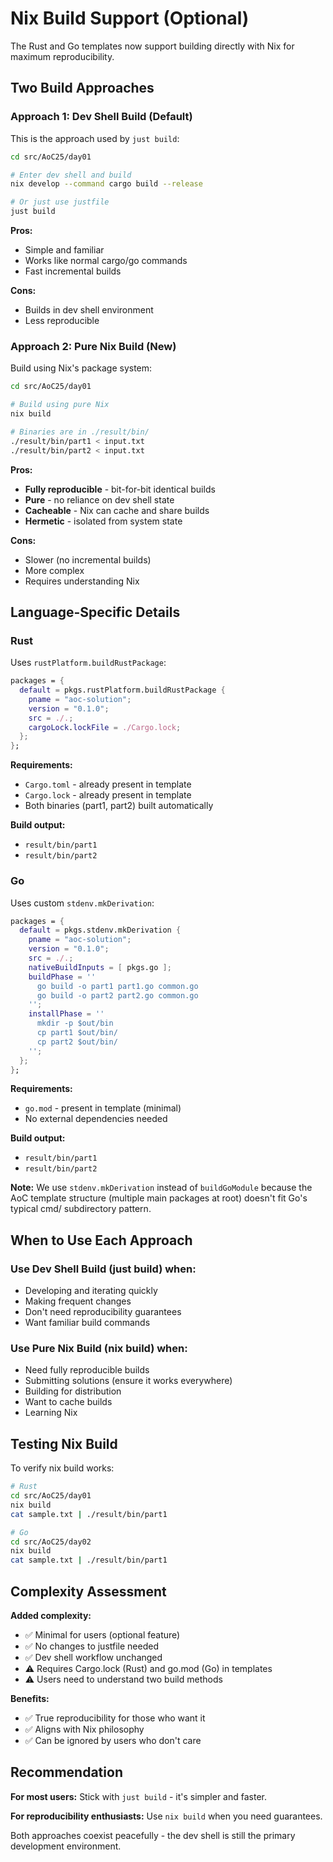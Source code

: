 # Nix Build Support (Optional)

The Rust and Go templates now support building directly with Nix for maximum reproducibility.

## Two Build Approaches

### Approach 1: Dev Shell Build (Default)

This is the approach used by `just build`:

```bash
cd src/AoC25/day01

# Enter dev shell and build
nix develop --command cargo build --release

# Or just use justfile
just build
```

**Pros:**
- Simple and familiar
- Works like normal cargo/go commands
- Fast incremental builds

**Cons:**
- Builds in dev shell environment
- Less reproducible

### Approach 2: Pure Nix Build (New)

Build using Nix's package system:

```bash
cd src/AoC25/day01

# Build using pure Nix
nix build

# Binaries are in ./result/bin/
./result/bin/part1 < input.txt
./result/bin/part2 < input.txt
```

**Pros:**
- **Fully reproducible** - bit-for-bit identical builds
- **Pure** - no reliance on dev shell state
- **Cacheable** - Nix can cache and share builds
- **Hermetic** - isolated from system state

**Cons:**
- Slower (no incremental builds)
- More complex
- Requires understanding Nix

## Language-Specific Details

### Rust

Uses `rustPlatform.buildRustPackage`:

```nix
packages = {
  default = pkgs.rustPlatform.buildRustPackage {
    pname = "aoc-solution";
    version = "0.1.0";
    src = ./.;
    cargoLock.lockFile = ./Cargo.lock;
  };
};
```

**Requirements:**
- `Cargo.toml` - already present in template
- `Cargo.lock` - already present in template
- Both binaries (part1, part2) built automatically

**Build output:**
- `result/bin/part1`
- `result/bin/part2`

### Go

Uses custom `stdenv.mkDerivation`:

```nix
packages = {
  default = pkgs.stdenv.mkDerivation {
    pname = "aoc-solution";
    version = "0.1.0";
    src = ./.;
    nativeBuildInputs = [ pkgs.go ];
    buildPhase = ''
      go build -o part1 part1.go common.go
      go build -o part2 part2.go common.go
    '';
    installPhase = ''
      mkdir -p $out/bin
      cp part1 $out/bin/
      cp part2 $out/bin/
    '';
  };
};
```

**Requirements:**
- `go.mod` - present in template (minimal)
- No external dependencies needed

**Build output:**
- `result/bin/part1`
- `result/bin/part2`

**Note:** We use `stdenv.mkDerivation` instead of `buildGoModule` because the AoC template structure (multiple main packages at root) doesn't fit Go's typical cmd/ subdirectory pattern.

## When to Use Each Approach

### Use Dev Shell Build (just build) when:
- Developing and iterating quickly
- Making frequent changes
- Don't need reproducibility guarantees
- Want familiar build commands

### Use Pure Nix Build (nix build) when:
- Need fully reproducible builds
- Submitting solutions (ensure it works everywhere)
- Building for distribution
- Want to cache builds
- Learning Nix

## Testing Nix Build

To verify nix build works:

```bash
# Rust
cd src/AoC25/day01
nix build
cat sample.txt | ./result/bin/part1

# Go
cd src/AoC25/day02
nix build
cat sample.txt | ./result/bin/part1
```

## Complexity Assessment

**Added complexity:**
- ✅ Minimal for users (optional feature)
- ✅ No changes to justfile needed
- ✅ Dev shell workflow unchanged
- ⚠️  Requires Cargo.lock (Rust) and go.mod (Go) in templates
- ⚠️  Users need to understand two build methods

**Benefits:**
- ✅ True reproducibility for those who want it
- ✅ Aligns with Nix philosophy
- ✅ Can be ignored by users who don't care

## Recommendation

**For most users:** Stick with `just build` - it's simpler and faster.

**For reproducibility enthusiasts:** Use `nix build` when you need guarantees.

Both approaches coexist peacefully - the dev shell is still the primary development environment.
